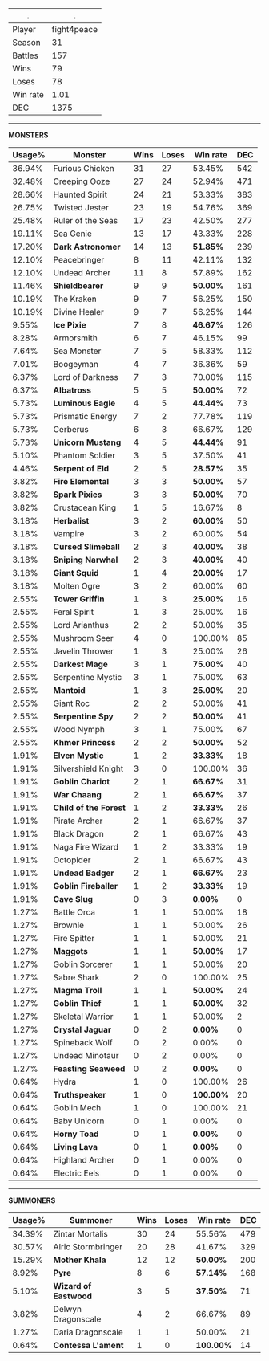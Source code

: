 .|.
|-|-
Player|fight4peace
Season|31
Battles|157
Wins|79
Loses|78
Win rate|1.01
DEC|1375

---
**MONSTERS**

Usage%|Monster|Wins|Loses|Win rate|DEC|
-|-|-|-|-|-|
36.94%|Furious Chicken|31|27|53.45%|542|
32.48%|Creeping Ooze|27|24|52.94%|471|
28.66%|Haunted Spirit|24|21|53.33%|383|
26.75%|Twisted Jester|23|19|54.76%|369|
25.48%|Ruler of the Seas|17|23|42.50%|277|
19.11%|Sea Genie|13|17|43.33%|228|
17.20%|**Dark Astronomer**|14|13|**51.85%**|239|
12.10%|Peacebringer|8|11|42.11%|132|
12.10%|Undead Archer|11|8|57.89%|162|
11.46%|**Shieldbearer**|9|9|**50.00%**|161|
10.19%|The Kraken|9|7|56.25%|150|
10.19%|Divine Healer|9|7|56.25%|144|
9.55%|**Ice Pixie**|7|8|**46.67%**|126|
8.28%|Armorsmith|6|7|46.15%|99|
7.64%|Sea Monster|7|5|58.33%|112|
7.01%|Boogeyman|4|7|36.36%|59|
6.37%|Lord of Darkness|7|3|70.00%|115|
6.37%|**Albatross**|5|5|**50.00%**|72|
5.73%|**Luminous Eagle**|4|5|**44.44%**|73|
5.73%|Prismatic Energy|7|2|77.78%|119|
5.73%|Cerberus|6|3|66.67%|129|
5.73%|**Unicorn Mustang**|4|5|**44.44%**|91|
5.10%|Phantom Soldier|3|5|37.50%|41|
4.46%|**Serpent of Eld**|2|5|**28.57%**|35|
3.82%|**Fire Elemental**|3|3|**50.00%**|57|
3.82%|**Spark Pixies**|3|3|**50.00%**|70|
3.82%|Crustacean King|1|5|16.67%|8|
3.18%|**Herbalist**|3|2|**60.00%**|50|
3.18%|Vampire|3|2|60.00%|54|
3.18%|**Cursed Slimeball**|2|3|**40.00%**|38|
3.18%|**Sniping Narwhal**|2|3|**40.00%**|40|
3.18%|**Giant Squid**|1|4|**20.00%**|17|
3.18%|Molten Ogre|3|2|60.00%|60|
2.55%|**Tower Griffin**|1|3|**25.00%**|16|
2.55%|Feral Spirit|1|3|25.00%|16|
2.55%|Lord Arianthus|2|2|50.00%|35|
2.55%|Mushroom Seer|4|0|100.00%|85|
2.55%|Javelin Thrower|1|3|25.00%|26|
2.55%|**Darkest Mage**|3|1|**75.00%**|40|
2.55%|Serpentine Mystic|3|1|75.00%|63|
2.55%|**Mantoid**|1|3|**25.00%**|20|
2.55%|Giant Roc|2|2|50.00%|41|
2.55%|**Serpentine Spy**|2|2|**50.00%**|41|
2.55%|Wood Nymph|3|1|75.00%|67|
2.55%|**Khmer Princess**|2|2|**50.00%**|52|
1.91%|**Elven Mystic**|1|2|**33.33%**|18|
1.91%|Silvershield Knight|3|0|100.00%|36|
1.91%|**Goblin Chariot**|2|1|**66.67%**|31|
1.91%|**War Chaang**|2|1|**66.67%**|37|
1.91%|**Child of the Forest**|1|2|**33.33%**|26|
1.91%|Pirate Archer|2|1|66.67%|37|
1.91%|Black Dragon|2|1|66.67%|43|
1.91%|Naga Fire Wizard|1|2|33.33%|19|
1.91%|Octopider|2|1|66.67%|43|
1.91%|**Undead Badger**|2|1|**66.67%**|23|
1.91%|**Goblin Fireballer**|1|2|**33.33%**|19|
1.91%|**Cave Slug**|0|3|**0.00%**|0|
1.27%|Battle Orca|1|1|50.00%|18|
1.27%|Brownie|1|1|50.00%|26|
1.27%|Fire Spitter|1|1|50.00%|21|
1.27%|**Maggots**|1|1|**50.00%**|17|
1.27%|Goblin Sorcerer|1|1|50.00%|20|
1.27%|Sabre Shark|2|0|100.00%|25|
1.27%|**Magma Troll**|1|1|**50.00%**|24|
1.27%|**Goblin Thief**|1|1|**50.00%**|32|
1.27%|Skeletal Warrior|1|1|50.00%|2|
1.27%|**Crystal Jaguar**|0|2|**0.00%**|0|
1.27%|Spineback Wolf|0|2|0.00%|0|
1.27%|Undead Minotaur|0|2|0.00%|0|
1.27%|**Feasting Seaweed**|0|2|**0.00%**|0|
0.64%|Hydra|1|0|100.00%|26|
0.64%|**Truthspeaker**|1|0|**100.00%**|20|
0.64%|Goblin Mech|1|0|100.00%|21|
0.64%|Baby Unicorn|0|1|0.00%|0|
0.64%|**Horny Toad**|0|1|**0.00%**|0|
0.64%|**Living Lava**|0|1|**0.00%**|0|
0.64%|Highland Archer|0|1|0.00%|0|
0.64%|Electric Eels|0|1|0.00%|0|

---
**SUMMONERS**

Usage%|Summoner|Wins|Loses|Win rate|DEC|
-|-|-|-|-|-|
34.39%|Zintar Mortalis|30|24|55.56%|479|
30.57%|Alric Stormbringer|20|28|41.67%|329|
15.29%|**Mother Khala**|12|12|**50.00%**|200|
8.92%|**Pyre**|8|6|**57.14%**|168|
5.10%|**Wizard of Eastwood**|3|5|**37.50%**|71|
3.82%|Delwyn Dragonscale|4|2|66.67%|89|
1.27%|Daria Dragonscale|1|1|50.00%|21|
0.64%|**Contessa L'ament**|1|0|**100.00%**|14|
